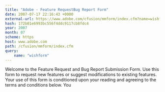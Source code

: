 ```yaml
---
title: "Adobe - Feature RequestBug Report Form"
date: 2007-07-17 22:16:43 +0000
external-url: https://www.adobe.com/cfusion/mmform/index.cfm?name=wishform
hash: 172b01e6993bc556f4ddc9117cb8fdc4
year: 2007
month: 07
scheme: https
host: www.adobe.com
path: /cfusion/mmform/index.cfm
query:
    name: "wishform"
---
```


Welcome to the Feature Request and Bug Report Submission Form. Use this form to request new features or suggest modifications to existing features. Your use of this form is conditioned upon your reading and agreeing to the terms and conditions below. You
